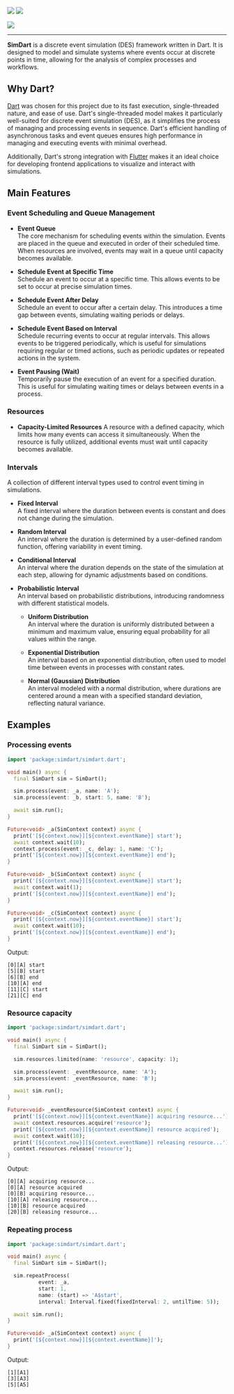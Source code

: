 [![](https://img.shields.io/pub/v/simdart.svg)](https://pub.dev/packages/simdart)
[![](https://img.shields.io/badge/%F0%9F%91%8D%20and%20%E2%AD%90-are%20free-yellow)](#)

![](https://simdart.github.io/simdart-assets/simdart-text-128h.png)

---

**SimDart** is a discrete event simulation (DES) framework written in Dart.
It is designed to model and simulate systems where events occur at discrete points in time,
allowing for the analysis of complex processes and workflows.

## Why Dart?

[Dart](https://dart.dev/) was chosen for this project due to its fast execution, single-threaded nature, and ease of use.
Dart's single-threaded model makes it particularly well-suited for discrete event simulation (DES),
as it simplifies the process of managing and processing events in sequence.
Dart's efficient handling of asynchronous tasks and event queues ensures
high performance in managing and executing events with minimal overhead.

Additionally, Dart's strong integration with [Flutter](https://flutter.dev/) makes it an ideal choice for developing
frontend applications to visualize and interact with simulations.

## Main Features

### Event Scheduling and Queue Management

- **Event Queue**  
  The core mechanism for scheduling events within the simulation. Events are placed in the queue and executed in order of their scheduled time. When resources are involved, events may wait in a queue until capacity becomes available.

- **Schedule Event at Specific Time**  
  Schedule an event to occur at a specific time. This allows events to be set to occur at precise simulation times.

- **Schedule Event After Delay**  
  Schedule an event to occur after a certain delay. This introduces a time gap between events, simulating waiting periods or delays.

- **Schedule Event Based on Interval**  
  Schedule recurring events to occur at regular intervals. This allows events to be triggered periodically, which is useful for simulations requiring regular or timed actions, such as periodic updates or repeated actions in the system.

- **Event Pausing (Wait)**  
  Temporarily pause the execution of an event for a specified duration. This is useful for simulating waiting times or delays between events in a process.

### Resources

- **Capacity-Limited Resources**
  A resource with a defined capacity, which limits how many events can access it simultaneously. When the resource is fully utilized, additional events must wait until capacity becomes available.

### Intervals

A collection of different interval types used to control event timing in simulations.

- **Fixed Interval**  
  A fixed interval where the duration between events is constant and does not change during the simulation.

- **Random Interval**  
  An interval where the duration is determined by a user-defined random function, offering variability in event timing.

- **Conditional Interval**  
  An interval where the duration depends on the state of the simulation at each step, allowing for dynamic adjustments based on conditions.

- **Probabilistic Interval**  
  An interval based on probabilistic distributions, introducing randomness with different statistical models.

  - **Uniform Distribution**  
    An interval where the duration is uniformly distributed between a minimum and maximum value, ensuring equal probability for all values within the range.

  - **Exponential Distribution**  
    An interval based on an exponential distribution, often used to model time between events in processes with constant rates.

  - **Normal (Gaussian) Distribution**  
    An interval modeled with a normal distribution, where durations are centered around a mean with a specified standard deviation, reflecting natural variance.

## Examples

### Processing events

```dart
import 'package:simdart/simdart.dart';

void main() async {
  final SimDart sim = SimDart();

  sim.process(event: _a, name: 'A');
  sim.process(event: _b, start: 5, name: 'B');

  await sim.run();
}

Future<void> _a(SimContext context) async {
  print('[${context.now}][${context.eventName}] start');
  await context.wait(10);
  context.process(event: _c, delay: 1, name: 'C');
  print('[${context.now}][${context.eventName}] end');
}

Future<void> _b(SimContext context) async {
  print('[${context.now}][${context.eventName}] start');
  await context.wait(1);
  print('[${context.now}][${context.eventName}] end');
}

Future<void> _c(SimContext context) async {
  print('[${context.now}][${context.eventName}] start');
  await context.wait(10);
  print('[${context.now}][${context.eventName}] end');
}
```

Output:
```
[0][A] start
[5][B] start
[6][B] end
[10][A] end
[11][C] start
[21][C] end
```

### Resource capacity

```dart
import 'package:simdart/simdart.dart';

void main() async {
  final SimDart sim = SimDart();

  sim.resources.limited(name: 'resource', capacity: 1);

  sim.process(event: _eventResource, name: 'A');
  sim.process(event: _eventResource, name: 'B');

  await sim.run();
}

Future<void> _eventResource(SimContext context) async {
  print('[${context.now}][${context.eventName}] acquiring resource...');
  await context.resources.acquire('resource');
  print('[${context.now}][${context.eventName}] resource acquired');
  await context.wait(10);
  print('[${context.now}][${context.eventName}] releasing resource...');
  context.resources.release('resource');
}

```

Output:
```
[0][A] acquiring resource...
[0][A] resource acquired
[0][B] acquiring resource...
[10][A] releasing resource...
[10][B] resource acquired
[20][B] releasing resource...
```

### Repeating process

```dart
import 'package:simdart/simdart.dart';

void main() async {
  final SimDart sim = SimDart();

  sim.repeatProcess(
          event: _a,
          start: 1,
          name: (start) => 'A$start',
          interval: Interval.fixed(fixedInterval: 2, untilTime: 5));

  await sim.run();
}

Future<void> _a(SimContext context) async {
  print('[${context.now}][${context.eventName}]');
}
```

Output:
```
[1][A1]
[3][A3]
[5][A5]
```
